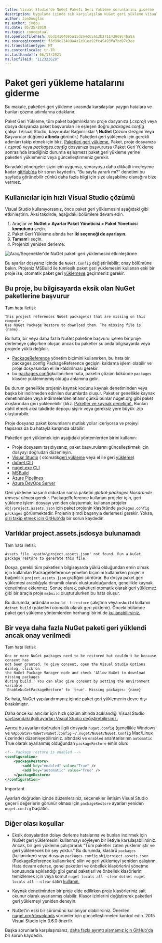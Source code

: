 ```yaml
---
title: Visual Studio'de NuGet Paketi Geri Yükleme sorunlarını giderme
description: Uygulama içinde sık karşılaşılan NuGet geri yükleme Visual Studio ve bu hataların nasıl giderilir?
author: JonDouglas
ms.author: jodou
ms.date: 05/25/2018
ms.topic: conceptual
ms.openlocfilehash: 0bd14104695a15d2e4c65a13b271143809c4ba8a
ms.sourcegitcommit: f3d98c23408a4a1c01ea92fc45493fa7bd97c3ee
ms.translationtype: MT
ms.contentlocale: tr-TR
ms.lasthandoff: 06/17/2021
ms.locfileid: "112323628"
---
```

# <a name="troubleshooting-package-restore-errors"></a>Paket geri yükleme hatalarını giderme

Bu makale, paketleri geri yükleme sırasında karşılaşılan yaygın hatalara ve bunları çözme adımlarına odaklanır. 

Paket Geri Yükleme, tüm paket bağımlılıklarını proje dosyanıza (*.csproj*) veya dosya dosyanıza paket başvuruları ile eşleşen doğru *packages.config* çalışır. (Visual Studio, başvurular Bağımlılıklar **\ NuGet** Çözüm Gezgini Veya Başvurular düğümü **altında** görünür.) Paketleri geri yüklemek için gerekli adımları takip etmek için bkz. [Paketleri geri yükleme.](../consume-packages/package-restore.md#restore-packages) Paket, proje dosyanıza (*.csproj*) veya *packages.config* dosyanıza başvurursa (Paket Geri Yükleme sonrasında istediğiniz durumla eşleşmez) paket geri yükleme yerine paketleri yüklemeniz veya güncelleştirmeniz gerekir.

Buradaki yönergeler sizin için uygunsa, senaryoyu daha dikkatli inceleyene kadar [gitHub'da](https://github.com/NuGet/docs.microsoft.com-nuget/issues) bir sorun kaydedin. "Bu sayfa yararlı mı?" denetimi bu sayfada görünebilir çünkü daha fazla bilgi için size ulaşabilme olanağını bize vermez.

## <a name="quick-solution-for-visual-studio-users"></a>Kullanıcılar için hızlı Visual Studio çözümü

Visual Studio kullanıyorsanız, önce paket geri yüklemesini aşağıdaki gibi etkinleştirin. Aksi takdirde, aşağıdaki bölümlere devam edin.

1. Araçlar ve **NuGet > Ayarlar Paket Yöneticisi > Paket Yöneticisi komutunu** seçin.
1. Paket Geri Yükleme altında her **iki seçeneği de ayarlayın.**
1. **Tamam**’ı seçin.
1. Projenizi yeniden derleme.

![Araç/Seçenekler'de NuGet paketi geri yüklemesini etkinleştirme](../consume-packages/media/restore-01-autorestoreoptions.png)

Bu ayarlar dosyanız içinde de `NuGet.Config` değiştirilebilir; onay [](#consent) bölümüne bakın. Projeniz MSBuild ile tümleşik paket geri yüklemesini kullanan eski bir proje ise, otomatik paket geri [yüklemeye](package-restore.md#migrate-to-automatic-package-restore-visual-studio) geçirmeniz gerekir.

<a name="missing"></a>

## <a name="this-project-references-nuget-packages-that-are-missing-on-this-computer"></a>Bu proje, bu bilgisayarda eksik olan NuGet paketlerine başvurur

Tam hata iletisi:

```output
This project references NuGet package(s) that are missing on this computer.
Use NuGet Package Restore to download them. The missing file is {name}.
```

Bu hata, bir veya daha fazla NuGet paketine başvuru içeren bir proje derlemeye çalışırken oluşur, ancak bu paketler şu anda bilgisayarda veya projede yüklü değildir.

- [PackageReference](package-references-in-project-files.md) yönetim biçimini kullanırken, bu hata bir packages.config PackageReference geçişini kaldırma işlemi [](/nuget/resources/nuget-faq#working-with-packages) olabilir ve proje dosyasından el ile kaldırılması gerekir.
- bu [packages.config](../reference/packages-config.md)kullanırken hata, paketin çözüm kökünde `packages` klasöre yüklenmemiş olduğu anlamına gelir.

Bu durum genellikle projenin kaynak kodunu kaynak denetiminden veya başka bir indirmeden edinilen durumlarda oluşur. Paketler genellikle kaynak denetiminden veya indirmelerden atlanır çünkü bunlar nuget.org gibi paket akışlarından geri yüklenebilir (bkz. [Paketler ve kaynak denetimi).](Packages-and-Source-Control.md) Bunları dahil etmek aksi takdirde depoyu şişirir veya gereksiz yere büyük .zip oluşturabilir.

Proje dosyanız paket konumlarını mutlak yollar içeriyorsa ve projeyi taşısanız da bu hatayla karşınıza olabilir.

Paketleri geri yüklemek için aşağıdaki yöntemlerden birini kullanın:

- Proje dosyasını taşıdıysanız, paket başvurularını güncelleştirmek için dosyayı doğrudan düzenleyin.
- [Visual Studio](package-restore.md#restore-using-visual-studio) ( otomatik[geri yükleme](package-restore.md#restore-packages-automatically-using-visual-studio) veya el ile geri [yükleme](package-restore.md#restore-packages-manually-using-visual-studio))
- [dotnet CLI](package-restore.md#restore-using-the-dotnet-cli)
- [nuget.exe CLI](package-restore.md#restore-using-the-nugetexe-cli)
- [MSBuild](package-restore.md#restore-using-msbuild)
- [Azure Pipelines](package-restore.md#restore-using-azure-pipelines)
- [Azure DevOps Server](package-restore.md#restore-using-azure-devops-server)

Geri yükleme başarılı olduktan sonra paketin *global-packages klasöründe mevcut olması* gerekir. PackageReference kullanan projeler için, geri yükleme işlemi dosyayı yeniden oluşturmalı; kullanan projeler `obj/project.assets.json` için paket projenin klasöründe `packages.config` `packages` görünmektedir. Projenin şimdi başarıyla derlemesi gerekir. Yoksa, [sizi takip etmek için GitHub'da](https://github.com/NuGet/docs.microsoft.com-nuget/issues) bir sorun kaydedin.

<a name="assets"></a>

## <a name="assets-file-projectassetsjson-not-found"></a>Varlıklar project.assets.jsdosya bulunamadı

Tam hata iletisi:

```output
Assets file '<path>\project.assets.json' not found. Run a NuGet package restore to generate this file.
```

Dosya, gerekli tüm paketlerin bilgisayarda yüklü olduğundan emin olmak için kullanılan PackageReference yönetim biçimini kullanırken projenin bağımlılık `project.assets.json` grafiğini sürdürür. Bu dosya paket geri yüklemesi aracılığıyla dinamik olarak oluşturulduğundan, genellikle kaynak denetimine eklenmez. Sonuç olarak, paketleri otomatik olarak geri yüklemez gibi bir araçla proje `msbuild` oluşturulurken bu hata oluşur.

Bu durumda, ardından `msbuild -t:restore` çalıştırın veya `msbuild` kullanın `dotnet build` (paketleri otomatik olarak geri yüklenir). Önceki bölümde paket geri yükleme yöntemlerden herhangi birini de [kullanabilirsiniz.](#missing)

<a name="consent"></a>

## <a name="one-or-more-nuget-packages-need-to-be-restored-but-couldnt-be-because-consent-has-not-been-granted"></a>Bir veya daha fazla NuGet paketi geri yüklendi ancak onay verilmedi

Tam hata iletisi:

```output
One or more NuGet packages need to be restored but couldn't be because consent has
not been granted. To give consent, open the Visual Studio Options dialog, click on
the NuGet Package Manager node and check 'Allow NuGet to download missing packages
during build.' You can also give consent by setting the environment variable
'EnableNuGetPackageRestore' to 'true'. Missing packages: {name}
```

Bu hata, NuGet yapılandırmanız içinde paket geri yüklemenin devre dışı bırakılmıştır.

Daha önce kullanıcılar için hızlı çözüm altında açıklandığı Visual Studio [sayfasındaki ilgili ayarları Visual Studio değiştirebilirsiniz.](#quick-solution-for-visual-studio-users)

Ayrıca bu ayarları doğrudan ilgili dosyada `nuget.config` (genellikle Windows ve `%AppData%\NuGet\NuGet.Config` `~/.nuget/NuGet/NuGet.Config` Mac/Linux üzerinde) düzenleyebilirsiniz. altındaki ve `enabled` anahtarlarının `automatic` True olarak ayarlanmış olduğundan `packageRestore` emin olun:

```xml
<!-- Package restore is enabled -->
<configuration>
    <packageRestore>
        <add key="enabled" value="True" />
        <add key="automatic" value="True" />
    </packageRestore>
</configuration>
```

> [!Important]
> Ayarları doğrudan içinde düzenlersiniz, seçenekler iletişim Visual Studio geçerli değerlerin görünür olması için `packageRestore` ayarları yeniden `nuget.config` başlatın.

## <a name="other-potential-conditions"></a>Diğer olası koşullar

- Eksik dosyalardan dolayı derleme hatalarına ve bunları indirmek için NuGet geri yüklemesini kullanmayı söyleyen bir iletiyle karşılaşabilirsiniz. Ancak, bir geri yükleme çalıştırarak "Tüm paketler zaten yüklenmiştir ve geri yüklenecek bir şey yoktur." Bu durumda, klasörü `packages` (kullanırken) veya dosyayı `packages.config` `obj/project.assets.json` (PackageReference kullanırken) silin ve geri yüklemeyi yeniden çalıştırın. Hata devam ederse, genel paketleri ve önbellek klasörlerini yönetme konusunda açıklandığı gibi genel paketleri ve önbellek klasörlerini temizlemek için veya komut `nuget locals all -clear` `dotnet nuget locals all --clear` satırı [kullanın.](managing-the-global-packages-and-cache-folders.md) 

- Kaynak denetiminden bir proje elde edilirken proje klasörleriniz salt okunur olarak ayarlanmış olabilir. Klasör izinlerini değiştirerek paketleri geri yüklemeyi yeniden deneyin.

- NuGet'in eski bir sürümünü kullanıyor olabilirsiniz. Önerilen [nuget.org/downloads](https://www.nuget.org/downloads) sürümler için güncelleştirmeleri kontrol edin. 2015 Visual Studio için 3.6.0 önerilir.

Başka sorunlarla karşılaşırsanız, [daha fazla ayrıntı alamamız için GitHub'da](https://github.com/NuGet/docs.microsoft.com-nuget/issues) bir sorun kaydedin.
